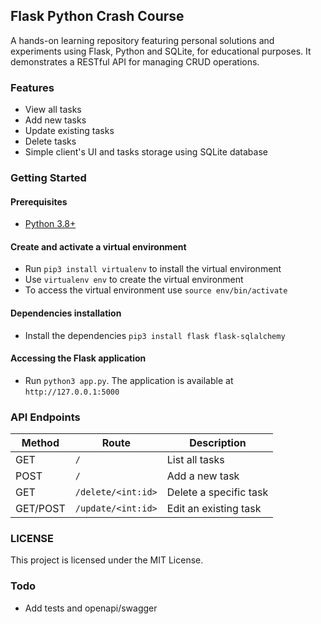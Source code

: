 ## Flask Python Crash Course

A hands-on learning repository featuring personal solutions and experiments using Flask, Python and SQLite, for educational purposes. It demonstrates a RESTful API for managing CRUD operations.

### Features

- View all tasks
- Add new tasks
- Update existing tasks
- Delete tasks
- Simple client's UI and tasks storage using SQLite database

### Getting Started

#### Prerequisites

- [Python 3.8+](https://www.python.org/downloads/)

#### Create and activate a virtual environment

- Run `pip3 install virtualenv` to install the virtual environment
- Use `virtualenv env` to create the virtual environment
- To access the virtual environment use `source env/bin/activate`

#### Dependencies installation

- Install the dependencies `pip3 install flask flask-sqlalchemy`

#### Accessing the Flask application

- Run `python3 app.py`. The application is available at `http://127.0.0.1:5000`

### API Endpoints

| Method   | Route              | Description            |
| -------- | ------------------ | ---------------------- |
| GET      | `/`                | List all tasks         |
| POST     | `/`                | Add a new task         |
| GET      | `/delete/<int:id>` | Delete a specific task |
| GET/POST | `/update/<int:id>` | Edit an existing task  |

### LICENSE

This project is licensed under the MIT License.

### Todo

- Add tests and openapi/swagger
